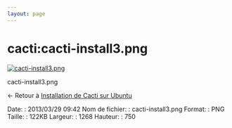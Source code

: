 ```yaml
---
layout: page
---
```


cacti:cacti-install3.png
========================

[![cacti-install3.png](..//assets/media/cacti/cacti-install3.png@cache=&w=900&h=532 "cacti-install3.png")](..//assets/media/cacti/cacti-install3.png@cache= "Afficher le fichier original")

cacti-install3.png

← Retour à [Installation de Cacti sur
Ubuntu](../../cacti/ubuntu-install.html "cacti:ubuntu-install")

Date:
:   2013/03/29 09:42
Nom de fichier:
:   cacti-install3.png
Format:
:   PNG
Taille:
:   122KB
Largeur:
:   1268
Hauteur:
:   750

